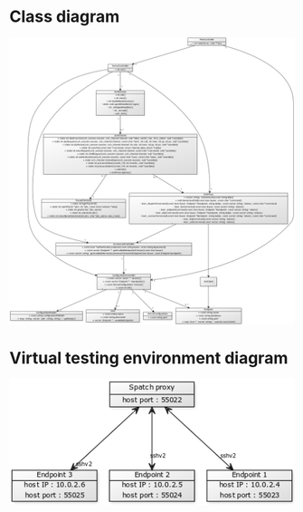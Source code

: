 # Class diagram

![Class diagram](./diagrams/software_diagram.class.yuml.png)

# Virtual testing environment diagram

![Virtual testing environment diagram](./diagrams/virtual_testing_environment_diagram.yuml.png)
